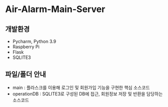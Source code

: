 # Air-Alarm-Main-Server

## 개발환경
- Pycharm, Python 3.9
- Raspberry Pi
- Flask
- SQLITE3

## 파일/폴더 안내
- main : 플라스크를 이용해 로그인 및 회원가입 기능을 구현한 핵심 소스코드
- operationDB : SQLITE3로 구성된 DB에 접근, 회원정보 저장 및 반환을 담당하는 소스코드

